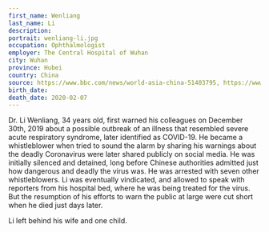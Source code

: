 ```yaml
---
first_name: Wenliang
last_name: Li
description: 
portrait: wenliang-li.jpg
occupation: Ophthalmologist
employer: The Central Hospital of Wuhan
city: Wuhan
province: Hubei
country: China
source: https://www.bbc.com/news/world-asia-china-51403795, https://www.latimes.com/world-nation/story/2020-02-06/coronavirus-china-xi-li-wenliang, https://www.latimes.com/world-nation/story/2020-04-03/coronavirus-china-doctor-tomb-sweeping, https://twitter.com/qingwang1989/status/1246126857927503872
birth_date: 
death_date: 2020-02-07
---
```


Dr. Li Wenliang, 34 years old, first warned his colleagues on December 30th, 2019 about a possible outbreak of an illness that resembled severe acute respiratory syndrome, later identified as COVID-19. He became a whistleblower when tried to sound the alarm by sharing his warnings about the deadly Coronavirus were later shared publicly on social media. He was initially silenced and detained, long before Chinese authorities admitted just how dangerous and deadly the virus was. He was arrested with seven other whistleblowers. Li was eventually vindicated, and allowed to speak with reporters from his hospital bed, where he was being treated for the virus. But the resumption of his efforts to warn the public at large were cut short when he died just days later. 

Li left behind his wife and one child.
